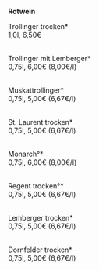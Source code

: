 **Rotwein**

Trollinger trocken*\
1,0l, 6,50€\
<br>

Trollinger mit Lemberger*\
0,75l, 6,00€ (8,00€/l)\
<br>

Muskattrollinger*\
0,75l, 5,00€ (6,67€/l)\
<br>

St. Laurent trocken*\
0,75l, 5,00€ (6,67€/l)\
<br>

Monarch°*\
0,75l, 6,00€ (8,00€/l)\
<br>

Regent trocken°*\
0,75l, 5,00€ (6,67€/l)\
<br>

Lemberger trocken*\
0,75l, 5,00€ (6,67€/l)\
<br>

Dornfelder trocken*\
0,75l, 5,00€ (6,67€/l)
